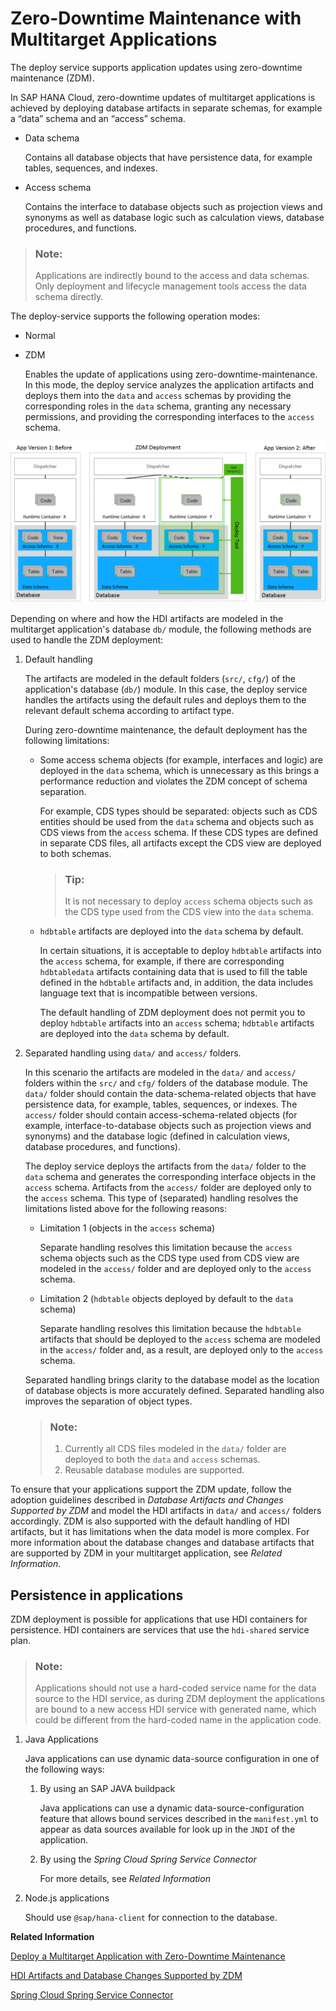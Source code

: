 <!-- loioa7afca80f35c444c8d2e4ab42f5ec06d -->

# Zero-Downtime Maintenance with Multitarget Applications

The deploy service supports application updates using zero-downtime maintenance \(ZDM\).



In SAP HANA Cloud, zero-downtime updates of multitarget applications is achieved by deploying database artifacts in separate schemas, for example a “data” schema and an “access” schema.

-   Data schema

    Contains all database objects that have persistence data, for example tables, sequences, and indexes.

-   Access schema

    Contains the interface to database objects such as projection views and synonyms as well as database logic such as calculation views, database procedures, and functions.


> ### Note:  
> Applications are indirectly bound to the access and data schemas. Only deployment and lifecycle management tools access the data schema directly.

The deploy-service supports the following operation modes:

-   Normal
-   ZDM

    Enables the update of applications using zero-downtime-maintenance. In this mode, the deploy service analyzes the application artifacts and deploys them into the `data` and `access` schemas by providing the corresponding roles in the `data` schema, granting any necessary permissions, and providing the corresponding interfaces to the `access` schema.


![](images/ZDM_84738e6.png)

Depending on where and how the HDI artifacts are modeled in the multitarget application's database `db/` module, the following methods are used to handle the ZDM deployment:

1.  Default handling

    The artifacts are modeled in the default folders \(`src/`, `cfg/`\) of the application's database \(`db/`\) module. In this case, the deploy service handles the artifacts using the default rules and deploys them to the relevant default schema according to artifact type.

    During zero-downtime maintenance, the default deployment has the following limitations:

    -   Some access schema objects \(for example, interfaces and logic\) are deployed in the `data` schema, which is unnecessary as this brings a performance reduction and violates the ZDM concept of schema separation.

        For example, CDS types should be separated: objects such as CDS entities should be used from the `data` schema and objects such as CDS views from the `access` schema. If these CDS types are defined in separate CDS files, all artifacts except the CDS view are deployed to both schemas.

        > ### Tip:  
        > It is not necessary to deploy `access` schema objects such as the CDS type used from the CDS view into the `data` schema.

    -   `hdbtable` artifacts are deployed into the `data` schema by default.

        In certain situations, it is acceptable to deploy `hdbtable` artifacts into the `access` schema, for example, if there are corresponding `hdbtabledata` artifacts containing data that is used to fill the table defined in the `hdbtable` artifacts and, in addition, the data includes language text that is incompatible between versions.

        The default handling of ZDM deployment does not permit you to deploy `hdbtable` artifacts into an `access` schema; `hdbtable` artifacts are deployed into the `data` schema by default.


2.  Separated handling using `data/` and `access/` folders.

    In this scenario the artifacts are modeled in the `data/` and `access/` folders within the `src/` and `cfg/` folders of the database module. The `data/` folder should contain the data-schema-related objects that have persistence data, for example, tables, sequences, or indexes. The `access/` folder should contain access-schema-related objects \(for example, interface-to-database objects such as projection views and synonyms\) and the database logic \(defined in calculation views, database procedures, and functions\).

    The deploy service deploys the artifacts from the `data/` folder to the `data` schema and generates the corresponding interface objects in the `access` schema. Artifacts from the `access/` folder are deployed only to the `access` schema. This type of \(separated\) handling resolves the limitations listed above for the following reasons:

    -   Limitation 1 \(objects in the `access` schema\)

        Separate handling resolves this limitation because the `access` schema objects such as the CDS type used from CDS view are modeled in the `access/` folder and are deployed only to the `access` schema.

    -   Limitation 2 \(`hdbtable` objects deployed by default to the `data` schema\)

        Separate handling resolves this limitation because the `hdbtable` artifacts that should be deployed to the `access` schema are modeled in the `access/` folder and, as a result, are deployed only to the `access` schema.


    Separated handling brings clarity to the database model as the location of database objects is more accurately defined. Separated handling also improves the separation of object types.

    > ### Note:  
    > 1.  Currently all CDS files modeled in the `data/` folder are deployed to both the `data` and `access` schemas.
    > 2.  Reusable database modules are supported.


To ensure that your applications support the ZDM update, follow the adoption guidelines described in *Database Artifacts and Changes Supported by ZDM* and model the HDI artifacts in `data/` and `access/` folders accordingly. ZDM is also supported with the default handling of HDI artifacts, but it has limitations when the data model is more complex. For more information about the database changes and database artifacts that are supported by ZDM in your multitarget application, see *Related Information*.



<a name="loioa7afca80f35c444c8d2e4ab42f5ec06d__section_c5x_ntp_fdb"/>

## Persistence in applications

ZDM deployment is possible for applications that use HDI containers for persistence. HDI containers are services that use the `hdi-shared` service plan.

> ### Note:  
> Applications should not use a hard-coded service name for the data source to the HDI service, as during ZDM deployment the applications are bound to a new access HDI service with generated name, which could be different from the hard-coded name in the application code.

1.  Java Applications

    Java applications can use dynamic data-source configuration in one of the following ways:

    1.  By using an SAP JAVA buildpack

        Java applications can use a dynamic data-source-configuration feature that allows bound services described in the `manifest.yml` to appear as data sources available for look up in the `JNDI` of the application.

    2.  By using the *Spring Cloud Spring Service Connector*

        For more details, see *Related Information*


2.  Node.js applications

    Should use `@sap/hana-client` for connection to the database.


**Related Information**  


[Deploy a Multitarget Application with Zero-Downtime Maintenance](deploy-a-multitarget-application-with-zero-downtime-maintenance-f33557b.md "Update an application that has database changes without any downtime.")

[HDI Artifacts and Database Changes Supported by ZDM](hdi-artifacts-and-database-changes-supported-by-zdm-58ff82e.md "Zero-downtime maintenance (ZDM) supports the HDI artifacts and database changes listed in this topic.")

[Spring Cloud Spring Service Connector](http://cloud.spring.io/spring-cloud-connectors/spring-cloud-spring-service-connector.html)

